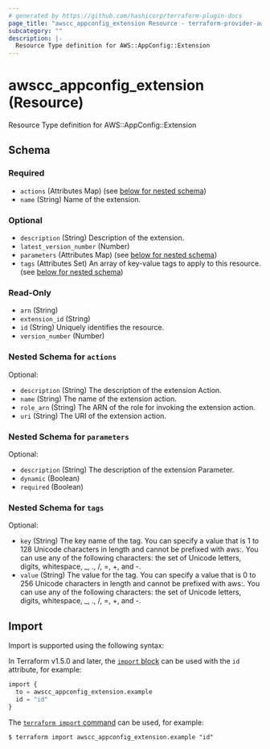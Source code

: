 ```yaml
---
# generated by https://github.com/hashicorp/terraform-plugin-docs
page_title: "awscc_appconfig_extension Resource - terraform-provider-awscc"
subcategory: ""
description: |-
  Resource Type definition for AWS::AppConfig::Extension
---
```


# awscc_appconfig_extension (Resource)

Resource Type definition for AWS::AppConfig::Extension



<!-- schema generated by tfplugindocs -->
## Schema

### Required

- `actions` (Attributes Map) (see [below for nested schema](#nestedatt--actions))
- `name` (String) Name of the extension.

### Optional

- `description` (String) Description of the extension.
- `latest_version_number` (Number)
- `parameters` (Attributes Map) (see [below for nested schema](#nestedatt--parameters))
- `tags` (Attributes Set) An array of key-value tags to apply to this resource. (see [below for nested schema](#nestedatt--tags))

### Read-Only

- `arn` (String)
- `extension_id` (String)
- `id` (String) Uniquely identifies the resource.
- `version_number` (Number)

<a id="nestedatt--actions"></a>
### Nested Schema for `actions`

Optional:

- `description` (String) The description of the extension Action.
- `name` (String) The name of the extension action.
- `role_arn` (String) The ARN of the role for invoking the extension action.
- `uri` (String) The URI of the extension action.


<a id="nestedatt--parameters"></a>
### Nested Schema for `parameters`

Optional:

- `description` (String) The description of the extension Parameter.
- `dynamic` (Boolean)
- `required` (Boolean)


<a id="nestedatt--tags"></a>
### Nested Schema for `tags`

Optional:

- `key` (String) The key name of the tag. You can specify a value that is 1 to 128 Unicode characters in length and cannot be prefixed with aws:. You can use any of the following characters: the set of Unicode letters, digits, whitespace, _, ., /, =, +, and -.
- `value` (String) The value for the tag. You can specify a value that is 0 to 256 Unicode characters in length and cannot be prefixed with aws:. You can use any of the following characters: the set of Unicode letters, digits, whitespace, _, ., /, =, +, and -.

## Import

Import is supported using the following syntax:

In Terraform v1.5.0 and later, the [`import` block](https://developer.hashicorp.com/terraform/language/import) can be used with the `id` attribute, for example:

```terraform
import {
  to = awscc_appconfig_extension.example
  id = "id"
}
```

The [`terraform import` command](https://developer.hashicorp.com/terraform/cli/commands/import) can be used, for example:

```shell
$ terraform import awscc_appconfig_extension.example "id"
```
